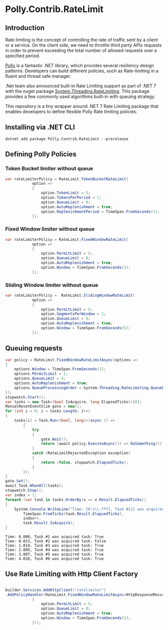 # Polly.Contrib.RateLimit

## Introduction

Rate limiting is the concept of controlling the rate of traffic sent by a client or a service. On the client side, we need to throttle third party APIs requests in order to prevent exceeding the total number of allowed requests over a specified period.

[Polly](https://github.com/App-vNext/Polly) is a fantastic .NET library, which provides several resiliency design patterns. Developers can build different policies, such as Rate-limiting in a fluent and thread safe manager.

.Net team also announced built-in Rate Limiting support as part of .NET 7 with the nuget package [System.Threading.RateLimiting](https://www.nuget.org/packages/Polly.Contrib.RateLimit/). This package provides a few commonly used algorithms built-in with queuing strategy.

This repository is a tiny wrapper around .NET 7 Rate Limiting package that enables developers to define flexible Polly Rate limiting policies.

## Installing via .NET CLI

```shell
dotnet add package Polly.Contrib.RateLimit --prerelease
```

## Defining Polly Policies

### Token Bucket limiter without queue

```c#
var rateLimiterPolicy = RateLimit.TokenBucketRateLimit(
            option =>
            {
                option.TokenLimit = 5;
                option.TokensPerPeriod = 1;
                option.QueueLimit = 0;
                option.AutoReplenishment = true;
                option.ReplenishmentPeriod = TimeSpan.FromSeconds(1);
            });
```

### Fixed Window limiter without queue

```c#
var rateLimiterPolicy = RateLimit.FixedWindowRateLimit(
            option =>
            {
                option.PermitLimit = 5;
                option.QueueLimit = 0;
                option.AutoReplenishment = true;
                option.Window = TimeSpan.FromSeconds(1);
            });
```

### Sliding Window limiter without queue

```c#
var rateLimiterPolicy =  RateLimit.SlidingWindowRateLimit(
            option =>
            {
                option.PermitLimit = 5;
                option.SegmentsPerWindow = 1;
                option.QueueLimit = 0;
                option.AutoReplenishment = true;
                option.Window = TimeSpan.FromSeconds(5);
            });
```


## Queuing requests
```c#
var policy = RateLimit.FixedWindowRateLimitAsync(options =>
{
    options.Window = TimeSpan.FromSeconds(1);
    options.PermitLimit = 1;
    options.QueueLimit = 4;
    options.AutoReplenishment = true;
    options.QueueProcessingOrder = System.Threading.RateLimiting.QueueProcessingOrder.OldestFirst;
});
stopwatch.Start();
var tasks = new Task<(bool IsAcquire, long ElapsedTicks)>[6];
ManualResetEventSlim gate = new();
for (int i = 0; i < tasks.Length; i++)
{
    tasks[i] = Task.Run<(bool, long)>(async () =>
        {
            try
            {
                gate.Wait();
                return (await policy.ExecuteAsync(() => DoSomething()), stopwatch.ElapsedTicks);
            }
            catch (RateLimitRejectedException exception)
            {
                return (false, stopwatch.ElapsedTicks);
            }
        });
}
gate.Set();
await Task.WhenAll(tasks);
stopwatch.Stop();
var index = 1;
foreach (var task in tasks.OrderBy(x => x.Result.ElapsedTicks))
{
    System.Console.WriteLine("Time: {0:s\\.fff}, Task #{1} was acquired task: {2}",
        TimeSpan.FromTicks(task.Result.ElapsedTicks),
        index++,
        task.Result.IsAcquire);
}
```
```
Time: 0.008, Task #1 was acquired task: True
Time: 0.013, Task #2 was acquired task: False
Time: 1.014, Task #3 was acquired task: True
Time: 2.009, Task #4 was acquired task: True
Time: 3.007, Task #5 was acquired task: True
Time: 4.018, Task #6 was acquired task: True
```
## Use Rate Limiting with Http Client Factory
```c#

builder.Services.AddHttpClient("ratelimiter")
.AddPolicyHandler(RateLimit.FixedWindowRateLimitAsync<HttpResponseMessage>( option =>
            {
                option.PermitLimit = 5;
                option.QueueLimit = 0;
                option.AutoReplenishment = true;
                option.Window = TimeSpan.FromSeconds(1);
            }));

```